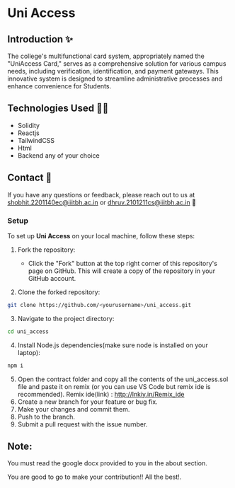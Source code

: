 # Uni Access

## Introduction ✨

The college's multifunctional card system, appropriately named the "UniAccess Card," serves as a comprehensive solution for various campus needs, including verification, identification, and payment gateways. This innovative system is designed to streamline administrative processes and enhance convenience for Students.

## Technologies Used 🧑‍💻

- Solidity
- Reactjs
- TailwindCSS
- Html
- Backend any of your choice

## Contact 📱

If you have any questions or feedback, please reach out to us at shobhit.2201140ec@iiitbh.ac.in or dhruv.2101211cs@iiitbh.ac.in 📧

### Setup

To set up **Uni Access** on your local machine, follow these steps:

1. Fork the repository:

   - Click the "Fork" button at the top right corner of this repository's page on GitHub. This will create a copy of the repository in your GitHub account.

2. Clone the forked repository:

```bash
git clone https://github.com/<yourusername>/uni_access.git
```

3. Navigate to the project directory:

```bash
cd uni_access
```

4. Install Node.js dependencies(make sure node is installed on your laptop):

```bash
npm i
```
5.  Open the contract folder and copy all the contents of the uni_access.sol file and paste it on remix (or you can use VS Code but  remix ide is recommended). Remix ide(link) : http://lnkiy.in/Remix_ide
6.  Create a new branch for your feature or bug fix.
7.  Make your changes and commit them.
8.  Push to the branch.
9.  Submit a pull request with the issue number.

## Note:
You must read the google docx provided to you in the about section. 

You are good to go to make your contribution!! All the best!.